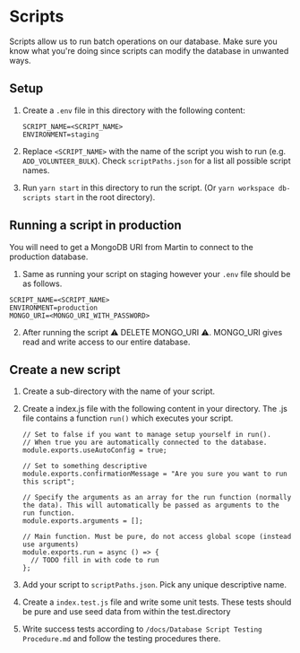# Scripts

Scripts allow us to run batch operations on our database. Make sure you know what you're doing since scripts can modify the database in unwanted ways.

## Setup

1. Create a `.env` file in this directory with the following content:

   ```
   SCRIPT_NAME=<SCRIPT_NAME>
   ENVIRONMENT=staging
   ```

2. Replace `<SCRIPT_NAME>` with the name of the script you wish to run (e.g. `ADD_VOLUNTEER_BULK`).
   Check `scriptPaths.json` for a list all possible script names.

3. Run `yarn start` in this directory to run the script. (Or `yarn workspace db-scripts start` in the root directory).

## Running a script in production

You will need to get a MongoDB URI from Martin to connect to the production database.

1. Same as running your script on staging however your `.env` file should be as follows.

```
SCRIPT_NAME=<SCRIPT_NAME>
ENVIRONMENT=production
MONGO_URI=<MONGO_URI_WITH_PASSWORD>
```

2. After running the script :warning: DELETE MONGO_URI :warning:. MONGO_URI gives read and write access to our entire database.

## Create a new script

1. Create a sub-directory with the name of your script.

2. Create a index.js file with the following content in your directory.
   The .js file contains a function `run()` which executes your script.

   ```
   // Set to false if you want to manage setup yourself in run().
   // When true you are automatically connected to the database.
   module.exports.useAutoConfig = true;

   // Set to something descriptive
   module.exports.confirmationMessage = "Are you sure you want to run this script";

   // Specify the arguments as an array for the run function (normally the data). This will automatically be passed as arguments to the run function.
   module.exports.arguments = [];

   // Main function. Must be pure, do not access global scope (instead use arguments)
   module.exports.run = async () => {
     // TODO fill in with code to run
   };
   ```

3. Add your script to `scriptPaths.json`. Pick any unique descriptive name.

4. Create a `index.test.js` file and write some unit tests. These tests should be pure and use seed data from within the test.directory

5. Write success tests according to `/docs/Database Script Testing Procedure.md` and follow the testing procedures there.